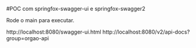#POC com springfox-swagger-ui e springfox-swagger2

Rode o main para executar.

http://localhost:8080/swagger-ui.html
http://localhost:8080/v2/api-docs?group=orgao-api

